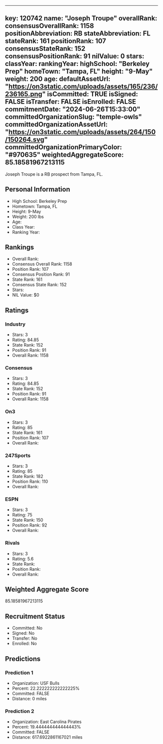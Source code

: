 ---
  key: 120742
  name: "Joseph Troupe"
  overallRank: 
  consensusOverallRank: 1158
  positionAbbreviation: RB
  stateAbbreviation: FL
  stateRank: 161
  positionRank: 107
  consensusStateRank: 152
  consensusPositionRank: 91
  nilValue: 0
  stars: 
  classYear: 
  rankingYear: 
  highSchool: "Berkeley Prep"
  homeTown: "Tampa, FL"
  height: "9-May"
  weight: 200
  age: 
  defaultAssetUrl: "https://on3static.com/uploads/assets/165/236/236165.png"
  isCommitted: TRUE
  isSigned: FALSE
  isTransfer: FALSE
  isEnrolled: FALSE
  commitmentDate: "2024-06-26T15:33:00"
  committedOrganizationSlug: "temple-owls"
  committedOrganizationAssetUrl: "https://on3static.com/uploads/assets/264/150/150264.svg"
  committedOrganizationPrimaryColor: "#970635"
  weightedAggregateScore: 85.18581967213115
  ---
  
  Joseph Troupe is a RB prospect from Tampa, FL.
  
  ## Personal Information
  - High School: Berkeley Prep
  - Hometown: Tampa, FL
  - Height: 9-May
  - Weight: 200 lbs
  - Age: 
  - Class Year: 
  - Ranking Year: 
  
  ## Rankings
  - Overall Rank: 
  - Consensus Overall Rank: 1158
  - Position Rank: 107
  - Consensus Position Rank: 91
  - State Rank: 161
  - Consensus State Rank: 152
  - Stars: 
  - NIL Value: $0
  
  ## Ratings
  
  ### Industry
  - Stars: 3
  - Rating: 84.85
  - State Rank: 152
  - Position Rank: 91
  - Overall Rank: 1158
  
  ### Consensus
  - Stars: 3
  - Rating: 84.85
  - State Rank: 152
  - Position Rank: 91
  - Overall Rank: 1158
  
  ### On3
  - Stars: 3
  - Rating: 85
  - State Rank: 161
  - Position Rank: 107
  - Overall Rank: 
  
  ### 247Sports
  - Stars: 3
  - Rating: 85
  - State Rank: 182
  - Position Rank: 110
  - Overall Rank: 
  
  ### ESPN
  - Stars: 3
  - Rating: 75
  - State Rank: 150
  - Position Rank: 92
  - Overall Rank: 
  
  ### Rivals
  - Stars: 3
  - Rating: 5.6
  - State Rank: 
  - Position Rank: 
  - Overall Rank: 
  
  ## Weighted Aggregate Score
  85.18581967213115
  
  ## Recruitment Status
  - Committed: No
  - Signed: No
  - Transfer: No
  - Enrolled: No
  
  
  
  ## Predictions
  
  ### Prediction 1
  - Organization: USF Bulls
  - Percent: 22.222222222222225%
  - Committed: FALSE
  - Distance: 0 miles
  
  ### Prediction 2
  - Organization: East Carolina Pirates
  - Percent: 19.444444444444443%
  - Committed: FALSE
  - Distance: 617.6922861167021 miles
  